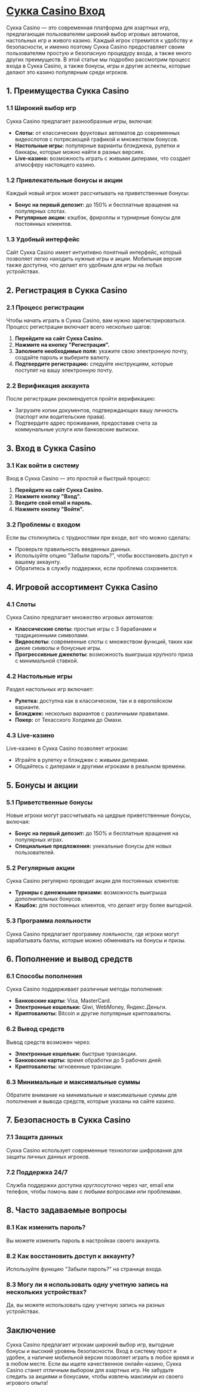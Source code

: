 # [Сукка Casino Вход](https://s-four-way.com?source=jud\&pid=30697)

Сукка Casino — это современная платформа для азартных игр, предлагающая пользователям широкий выбор игровых автоматов, настольных игр и живого казино. Каждый игрок стремится к удобству и безопасности, и именно поэтому Сукка Casino предоставляет своим пользователям простую и безопасную процедуру входа, а также много других преимуществ. В этой статье мы подробно рассмотрим процесс входа в Сукка Casino, а также бонусы, игры и другие аспекты, которые делают это казино популярным среди игроков.

## 1. Преимущества Сукка Casino

### 1.1 Широкий выбор игр

Сукка Casino предлагает разнообразные игры, включая:

* **Слоты:** от классических фруктовых автоматов до современных видеослотов с потрясающей графикой и множеством бонусов.
* **Настольные игры:** популярные варианты блэкджека, рулетки и баккары, которые можно найти в разных версиях.
* **Live-казино:** возможность играть с живыми дилерами, что создает атмосферу настоящего казино.

### 1.2 Привлекательные бонусы и акции

Каждый новый игрок может рассчитывать на приветственные бонусы:

* **Бонус на первый депозит:** до 150% и бесплатные вращения на популярных слотах.
* **Регулярные акции:** кэшбэк, фрироллы и турнирные бонусы для постоянных клиентов.

### 1.3 Удобный интерфейс

Сайт Сукка Casino имеет интуитивно понятный интерфейс, который позволяет легко находить нужные игры и акции. Мобильная версия также доступна, что делает его удобным для игры на любых устройствах.

## 2. Регистрация в Сукка Casino

### 2.1 Процесс регистрации

Чтобы начать играть в Сукка Casino, вам нужно зарегистрироваться. Процесс регистрации включает всего несколько шагов:

1. **Перейдите на сайт Сукка Casino.**
2. **Нажмите на кнопку "Регистрация".**
3. **Заполните необходимые поля:** укажите свою электронную почту, создайте пароль и выберите валюту.
4. **Подтвердите регистрацию:** следуйте инструкциям, которые поступят на вашу электронную почту.

### 2.2 Верификация аккаунта

После регистрации рекомендуется пройти верификацию:

* Загрузите копии документов, подтверждающих вашу личность (паспорт или водительские права).
* Подтвердите адрес проживания, предоставив счета за коммунальные услуги или банковские выписки.

## 3. Вход в Сукка Casino

### 3.1 Как войти в систему

Вход в Сукка Casino — это простой и быстрый процесс:

1. **Перейдите на сайт Сукка Casino.**
2. **Нажмите кнопку "Вход".**
3. **Введите свой email и пароль.**
4. **Нажмите кнопку "Войти".**

### 3.2 Проблемы с входом

Если вы столкнулись с трудностями при входе, вот что можно сделать:

* Проверьте правильность введенных данных.
* Используйте опцию "Забыли пароль?", чтобы восстановить доступ к вашему аккаунту.
* Обратитесь в службу поддержки, если проблема сохраняется.

## 4. Игровой ассортимент Сукка Casino

### 4.1 Слоты

Сукка Casino предлагает множество игровых автоматов:

* **Классические слоты:** простые игры с 3 барабанами и традиционными символами.
* **Видеослоты:** современные слоты с множеством функций, таких как дикие символы и бонусные игры.
* **Прогрессивные джекпоты:** возможность выигрыша крупного приза с минимальной ставкой.

### 4.2 Настольные игры

Раздел настольных игр включает:

* **Рулетка:** доступна как в классическом, так и в европейском варианте.
* **Блэкджек:** несколько вариантов с различными правилами.
* **Покер:** от Техасского Холдема до Омахи.

### 4.3 Live-казино

Live-казино в Сукка Casino позволяет игрокам:

* Играйте в рулетку и блэкджек с живыми дилерами.
* Общайтесь с дилерами и другими игроками в реальном времени.

## 5. Бонусы и акции

### 5.1 Приветственные бонусы

Новые игроки могут рассчитывать на щедрые приветственные бонусы, включая:

* **Бонус на первый депозит:** до 150% и бесплатные вращения на популярных играх.
* **Специальные предложения:** уникальные бонусы для новых пользователей.

### 5.2 Регулярные акции

Сукка Casino регулярно проводит акции для постоянных клиентов:

* **Турниры с денежными призами:** возможность выигрыша дополнительных бонусов.
* **Кэшбэк:** для постоянных клиентов, что делает игру более выгодной.

### 5.3 Программа лояльности

Сукка Casino предлагает программу лояльности, где игроки могут зарабатывать баллы, которые можно обменивать на бонусы и призы.

## 6. Пополнение и вывод средств

### 6.1 Способы пополнения

Сукка Casino поддерживает различные методы пополнения:

* **Банковские карты:** Visa, MasterCard.
* **Электронные кошельки:** Qiwi, WebMoney, Яндекс.Деньги.
* **Криптовалюты:** Bitcoin и другие популярные криптовалюты.

### 6.2 Вывод средств

Вывод средств возможен через:

* **Электронные кошельки:** быстрые транзакции.
* **Банковские карты:** время обработки до 5 рабочих дней.
* **Криптовалюты:** мгновенные транзакции.

### 6.3 Минимальные и максимальные суммы

Обратите внимание на минимальные и максимальные суммы для пополнения и вывода средств, которые указаны на сайте казино.

## 7. Безопасность в Сукка Casino

### 7.1 Защита данных

Сукка Casino использует современные технологии шифрования для защиты личных данных игроков.

### 7.2 Поддержка 24/7

Служба поддержки доступна круглосуточно через чат, email или телефон, чтобы помочь вам с любыми вопросами или проблемами.

## 8. Часто задаваемые вопросы

### 8.1 Как изменить пароль?

Вы можете изменить пароль в настройках своего аккаунта.

### 8.2 Как восстановить доступ к аккаунту?

Используйте функцию "Забыли пароль?" на странице входа.

### 8.3 Могу ли я использовать одну учетную запись на нескольких устройствах?

Да, вы можете использовать одну учетную запись на разных устройствах.

## Заключение

Сукка Casino предлагает игрокам широкий выбор игр, выгодные бонусы и высокий уровень безопасности. Вход в систему прост и удобен, а наличие мобильной версии позволяет играть в любое время и в любом месте. Если вы ищете качественное онлайн-казино, Сукка Casino станет отличным выбором для азартных игр. Не забудьте следить за акциями и бонусами, чтобы извлечь максимум из своего игрового опыта!
